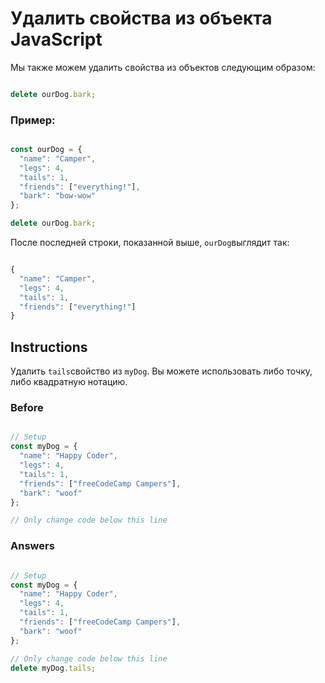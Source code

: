 # Удалить свойства из объекта JavaScript
Мы также можем удалить свойства из объектов следующим образом:

```javascript

delete ourDog.bark;
```
### Пример:

```javascript

const ourDog = {
  "name": "Camper",
  "legs": 4,
  "tails": 1,
  "friends": ["everything!"],
  "bark": "bow-wow"
};

delete ourDog.bark;
```
После последней строки, показанной выше, `ourDog`выглядит так:

```javascript

{
  "name": "Camper",
  "legs": 4,
  "tails": 1,
  "friends": ["everything!"]
}
```

## Instructions

Удалить `tails`свойство из `myDog`. Вы можете использовать либо точку, либо квадратную нотацию.

### Before

```javascript

// Setup
const myDog = {
  "name": "Happy Coder",
  "legs": 4,
  "tails": 1,
  "friends": ["freeCodeCamp Campers"],
  "bark": "woof"
};

// Only change code below this line
```

### Answers

```javascript

// Setup
const myDog = {
  "name": "Happy Coder",
  "legs": 4,
  "tails": 1,
  "friends": ["freeCodeCamp Campers"],
  "bark": "woof"
};

// Only change code below this line
delete myDog.tails;
```

